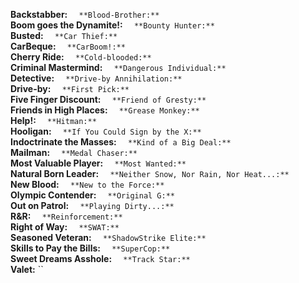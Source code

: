 **Backstabber:** ``  
**Blood-Brother:** ``  
**Boom goes the Dynamite!:** ``  
**Bounty Hunter:** ``  
**Busted:** ``  
**Car Thief:** ``  
**CarBeque:** ``  
**CarBoom!:** ``  
**Cherry Ride:** ``  
**Cold-blooded:** ``  
**Criminal Mastermind:** ``  
**Dangerous Individual:** ``  
**Detective:** ``  
**Drive-by Annihilation:** ``  
**Drive-by:** ``  
**First Pick:** ``  
**Five Finger Discount:** ``  
**Friend of Gresty:** ``  
**Friends in High Places:** ``  
**Grease Monkey:** ``  
**Help!:** ``  
**Hitman:** ``  
**Hooligan:** ``  
**If You Could Sign by the X:** ``  
**Indoctrinate the Masses:** ``  
**Kind of a Big Deal:** ``  
**Mailman:** ``  
**Medal Chaser:** ``  
**Most Valuable Player:** ``  
**Most Wanted:** ``  
**Natural Born Leader:** ``  
**Neither Snow, Nor Rain, Nor Heat...:** ``  
**New Blood:** ``  
**New to the Force:** ``  
**Olympic Contender:** ``  
**Original G:** ``  
**Out on Patrol:** ``  
**Playing Dirty...:** ``  
**R&R:** ``  
**Reinforcement:** ``  
**Right of Way:** ``  
**SWAT:** ``  
**Seasoned Veteran:** ``  
**ShadowStrike Elite:** ``  
**Skills to Pay the Bills:** ``  
**SuperCop:** ``  
**Sweet Dreams Asshole:** ``  
**Track Star:** ``  
**Valet:** ``  